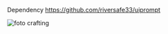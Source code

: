 Dependency
https://github.com/riversafe33/uiprompt

![foto crafting](https://github.com/user-attachments/assets/359505bb-22f0-42e5-abee-894b3aa084b2)
